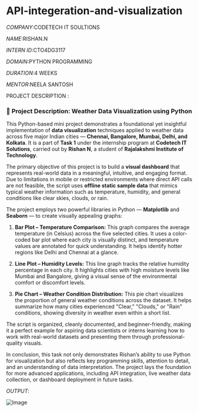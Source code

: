 # API-integeration-and-visualization

*COMPANY*:CODETECH IT SOULTIONS 

*NAME*:RISHAN.N

*INTERN ID*:CTO4DG3117

*DOMAIN*:PYTHON PROGRAMMING

*DURATION*:4 WEEKS

*MENTOR*:NEELA SANTOSH

PROJECT DESCRIPTION :

### 📝 **Project Description: Weather Data Visualization using Python**

This Python-based mini project demonstrates a foundational yet insightful implementation of **data visualization** techniques applied to weather data across five major Indian cities — **Chennai, Bangalore, Mumbai, Delhi, and Kolkata**. It is a part of **Task 1** under the internship program at **Codetech IT Solutions**, carried out by **Rishan N**, a student of **Rajalakshmi Institute of Technology**.

The primary objective of this project is to build a **visual dashboard** that represents real-world data in a meaningful, intuitive, and engaging format. Due to limitations in mobile or restricted environments where direct API calls are not feasible, the script uses **offline static sample data** that mimics typical weather information such as temperature, humidity, and general conditions like clear skies, clouds, or rain.

The project employs two powerful libraries in Python — **Matplotlib** and **Seaborn** — to create visually appealing graphs:

1. **Bar Plot – Temperature Comparison:**
   This graph compares the average temperature (in Celsius) across the five selected cities. It uses a color-coded bar plot where each city is visually distinct, and temperature values are annotated for quick understanding. It helps identify hotter regions like Delhi and Chennai at a glance.

2. **Line Plot – Humidity Levels:**
   This line graph tracks the relative humidity percentage in each city. It highlights cities with high moisture levels like Mumbai and Bangalore, giving a visual sense of the environmental comfort or discomfort levels.

3. **Pie Chart – Weather Condition Distribution:**
   This pie chart visualizes the proportion of general weather conditions across the dataset. It helps summarize how many cities experienced "Clear," "Clouds," or "Rain" conditions, showing diversity in weather even within a short list.

The script is organized, cleanly documented, and beginner-friendly, making it a perfect example for aspiring data scientists or interns learning how to work with real-world datasets and presenting them through professional-quality visuals.

In conclusion, this task not only demonstrates Rishan’s ability to use Python for visualization but also reflects key programming skills, attention to detail, and an understanding of data interpretation. The project lays the foundation for more advanced applications, including API integration, live weather data collection, or dashboard deployment in future tasks.

*OUTPUT*:

![Image](https://github.com/user-attachments/assets/75a3e9dd-9390-4c96-9a60-8dc5459c83d8)


